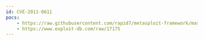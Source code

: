 ```yaml
---
id: CVE-2011-0611
pocs:
    - https://raw.githubusercontent.com/rapid7/metasploit-framework/master/modules/exploits/windows/browser/adobe_flashplayer_flash10o.rb
    - https://www.exploit-db.com/raw/17175
---
```

